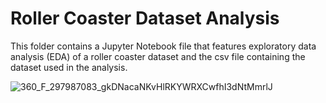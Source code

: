 # Roller Coaster Dataset Analysis 
This folder contains a Jupyter Notebook file that features exploratory data analysis (EDA) of a roller coaster dataset and the csv file containing the dataset used in the analysis.


![360_F_297987083_gkDNacaNKvHlRKYWRXCwfhI3dNtMmrlJ](https://user-images.githubusercontent.com/121971294/227805737-4980aceb-acb9-40b1-b2fa-584f08e1c379.jpg)
